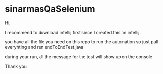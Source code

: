 # sinarmasQaSelenium

Hi,

I recommend to download intellij first since I created this on intellij.

you have all the file you need on this repo to run the automation
so just pull everyhting and run endToEndTest.java

during your run, all the message for the test will show up on the console

Thank you
